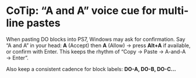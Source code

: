 <!-- status: stub; target: 150+ words -->
# CoTip: “A and A” voice cue for multi-line pastes

When pasting DO blocks into PS7, Windows may ask for confirmation.
Say “A and A” in your head: **A** (Accept) then **A** (Allow) → press **Alt+A** if available,
or confirm with Enter. This keeps the rhythm of “Copy → Paste → A-and-A → Enter”.

Also keep a consistent cadence for block labels: **DO-A, DO-B, DO-C…**


